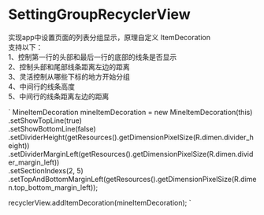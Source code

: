 # SettingGroupRecyclerView
实现app中设置页面的列表分组显示，原理自定义 ItemDecoration  
支持以下：  
1、控制第一行的头部和最后一行的底部的线条是否显示  
2、控制头部和尾部线条距离左边的距离  
3、灵活控制从哪些下标的地方开始分组  
4、中间行的线条高度  
5、中间行的线条距离左边的距离  

`
MineItemDecoration mineItemDecoration = new MineItemDecoration(this)  
                .setShowTopLine(true)  
                .setShowBottomLine(false)  
                .setDividerHeight(getResources().getDimensionPixelSize(R.dimen.divider_height))  
                .setDividerMarginLeft(getResources().getDimensionPixelSize(R.dimen.divider_margin_left))  
                .setSectionIndexs(2, 5)  
                .setTopAndBottomMarginLeft(getResources().getDimensionPixelSize(R.dimen.top_bottom_margin_left));  

recyclerView.addItemDecoration(mineItemDecoration);
`
